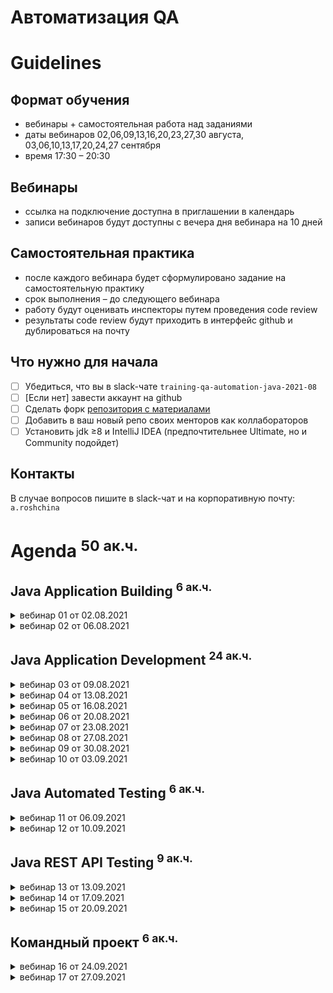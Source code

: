 Автоматизация QA 
================

Guidelines
==========

Формат обучения
---------------
- вебинары + самостоятельная работа над заданиями
- даты вебинаров 02,06,09,13,16,20,23,27,30 августа, 03,06,10,13,17,20,24,27 сентября
- время 17:30 – 20:30

Вебинары
-----------------------
- ссылка на подключение доступна в приглашении в календарь
- записи вебинаров будут доступны с вечера дня вебинара на 10 дней

Самостоятельная практика
------------------------
- после каждого вебинара будет сформулировано задание на самостоятельную практику
- срок выполнения – до следующего вебинара
- работу будут оценивать инспекторы путем проведения code review
- результаты code review будут приходить в интерфейс github и дублироваться на почту

Что нужно для начала
--------------------
- [ ] Убедиться, что вы в slack-чате `training-qa-automation-java-2021-08`
- [ ] [Если нет] завести аккаунт на github
- [ ] Сделать форк [репозитория с материалами](https://github.com/eugene-krivosheyev/qa-automation-java)
- [ ] Добавить в ваш новый репо своих менторов как коллабораторов
- [ ] Установить jdk ≥8 и IntelliJ IDEA (предпочтительнее Ultimate, но и Community подойдет)

Контакты
--------
В случае вопросов пишите в slack-чат и на корпоративную почту: `a.roshchina`


Agenda <sup>50 ак.ч.</sup>
======

Java Application Building <sup>6 ак.ч.</sup>
-------------------------

<details>
<summary>вебинар 01 от 02.08.2021</summary>

### Local GIT versioning workflow
- [ ] Local repo
- [ ] Commit
- [ ] Log
- [ ] Tag
- [ ] Branch

### Remote GIT versioning workflow
- [ ] Remote repo
- [ ] Clone
- [ ] Push
- [ ] Pull

### Managing PRs
- [ ] Forks
- [ ] Pull Request
- [ ] PR workflow

Practice quest
--------------
### Given
- [ ] Известна учетка ментора на github
- [ ] Установлен git (stand-alone или как компонент IDEA)
### When
- [ ] Заведен аккаунт на github
- [ ] Сделан fork данного репо
- [ ] Ментор добавлен как коллаборатор

and
- [ ] Создана рабочая ветка `dev` для реализации заданий
- [ ] Внесены тестовые изменения
- [ ] Заведен PR в `master`

and
- [ ] Новые изменения из данного репо перенесены себе в `master` через PR
### Then
- [ ] Ментор принимает PR c тестовыми изменениями
- [ ] Вам приходит нотификация
</details>

<details>
<summary>вебинар 02 от 06.08.2021</summary>

### Java platform overview
- [ ] Java Platform definition
- [ ] Basic terms: JVM, JRE, JDK

### Simple app lifecycle
- [ ] source
- [ ] compiling
- [ ] packaging
- [ ] running 
- [ ] Sourcepath and Classpath

### Maven build lifecycle
- [ ] Directory layout
- [ ] Build lifecycles
- [ ] Lifecycle phases
- [ ] Plugins
- [ ] Managing plugins with pom.xml

### Maven dependency management
- [ ] Dependency artifacts: JARed classes, sources, javadocs
- [ ] Artifact repositories
- [ ] Artifact identifying

### IDEA Demo
- [ ] Project settings and structure: modules, sourcepath + classpath
- [ ] Workspace
- [ ] Views
- [ ] Running application with run configuration
- [ ] Git workflow
- [ ] Maven build

Practice quest
--------------
### Given
- [ ] Локальный клон репозитория
### When
- [ ] Сгенерирован maven-проект по шаблону `mvn archetype:generate`
- [ ] Исправлен стиль кодирования
- [ ] Исправлена версия зависимости JUnit на пятую
### Then
- [ ] Корень проекта сразу в корне git репо
- [ ] Проект успешно собирается
- [ ] Ментор принимает PR в `master`
</details>

Java Application Development <sup>24 ак.ч.</sup>
----------------------------

<details>
<summary>вебинар 03 от 09.08.2021</summary>

### Context
- [ ] Learning through testing

### Java Source Code Documenting
- [ ] Single-line comments
- [ ] Multi-line comments
- [ ] JavaDoc comments demo

### Java Packages
- [ ] Package: why?
- [ ] Package declaration
- [ ] Import directive

### Java Classes
- [ ] Class: why?
- [ ] Class declaration
- [ ] Class variables declaration
- [ ] Static initialization section

### Method declaration
- [ ] Method: why?
- [ ] Method declaration
- [ ] Method body code block
- [ ] Method variables
- [ ] Returning values
- [ ] Methods Overloading

### Method call
- [ ] Dot notation
- [ ] Formal and factual arguments
- [ ] Static import directive
</details>

<details>
<summary>вебинар 04 от 13.08.2021</summary>

### Variable declaration
- [ ] Variable declaration scopes
- [ ] Declaration
- [ ] Initialization
- [ ] Literals
- [ ] Default initialization values for class and method variables

### Primitive types
- [ ] byte
- [ ] int
- [ ] short
- [ ] long
- [ ] float
- [ ] double
- [ ] char
- [ ] boolean

### Wrappers
- [ ] Wrapper types and main features: referenced, constants, string parsing
- [ ] Autoboxing/unboxing and performance issue
</details>

<details>
<summary>вебинар 05 от 16.08.2021</summary>

### Type operators
- [ ] type casting
- [ ] instanceof

### Arithmetics operators
- [ ] `+, -, *, /, %`
- [ ] Typed operators: 1/3 vs 1./3
- [ ] Arithmetic types promotion
- [ ] ArithmeticException
- [ ] Types Overflow and solution with BigInteger
- [ ] FP precision loss and solution with BigDecimal

### Logical operators
- [ ] Type-safe
- [ ] `&, |, !`
- [ ] Lazy and eager form
- [ ] `==, !=, <, <=, >, >=`
- [ ] Reference types issue: absence of `===` and `.equals()`
- [ ] Ternary operator
</details>

<details>
<summary>вебинар 06 от 20.08.2021</summary>

### Switching
- [ ] `if`
- [ ] `switch` and its limitations

### Looping
- [ ] `for`
- [ ] `do` and `while`
- [ ] "foreach"

### Java Array reference type
- [ ] Declaration
- [ ] Initialization
- [ ] API: addressing, length
- [ ] Exceptions
- [ ] "Immutability"
- [ ] "foreach" cycle
</details>

<details>
<summary>вебинар 07 от 23.08.2021</summary>

### Varargs
- [ ] Why?
- [ ] Declaration
- [ ] Passing
- [ ] Using
- [ ] Limitations

### Final keyword
- [ ] Primitives
- [ ] References

### Strings
- [ ] Declaration
- [ ] Initialization with literal and constructor
- [ ] "Immutability" vs StringBuffer/StringBuilder
- [ ] API
- [ ] Strings equality: `==` vs `.equals()`

### Enums
- [ ] Enumerated type concept: why?
- [ ] API
- [ ] Using with `switch`
</details>

<details>
<summary>вебинар 08 от 27.08.2021</summary>

### Exception concept
- [ ] Type information
- [ ] Object data information
- [ ] Methods call stack information

### Throwing and handling exceptions
- [ ] creating exception instance
- [ ] `throw` operator
- [ ] Methods call stack tracing
- [ ] `try` section
- [ ] `catch` section
- [ ] `finally` section

### Syntax sugar
- [ ] multi-catch
- [ ] try-with-resources

### Exceptions type system
- [ ] Built-in types
- [ ] Errors vs Exceptions
- [ ] Checked vs Runtime exceptions
</details>

<details>
<summary>вебинар 09 от 30.08.2021</summary>

### OOAD overview
- [ ] Encapsulation
- [ ] Polymorphism
- [ ] Inheritance

### Lambda syntax
- [ ] Declaring lambdas
- [ ] Compiler types inference
- [ ] Functional interface
- [ ] Method reference
</details>

<details>
<summary>вебинар 10 от 03.09.2021</summary>

### Class Object
- [ ] `toString()`
- [ ] `equals()` and `hashCode()` contract

### Collections API overview
- [ ] `Set` API
- [ ] `List` API
- [ ] `Map` API

### File IO API overview
- [ ] `File` and `Path`
- [ ] File IO with Stream API
- [ ] Simple file operations with utility class `Files`
</details>

Java Automated Testing <sup>6 ак.ч.</sup>
----------------------
<details>
<summary>вебинар 11 от 06.09.2021</summary>

### Архитектура тестового фреймворка
- [ ] Концепция фреймворка
- [ ] Аннотации
- [ ] Подключение JUnit5 в maven
- [ ] Жизненный цикл тестового класса

### Тестирование на примере "общеизвестного класса"
- [ ] Именование тест-кейса/тест-класса и теста/тест-метода
- [ ] Понятие трасс выполнения (flows) и граничные условия
- [ ] Роль фикстуры
- [ ] Тест = фиксированная трасса выполнения
- [ ] Тестовый набор = спецификация компонента

### Возможности JUnit5
- [ ] Типизированные сравнения средствами основного фреймворка
- [ ] Исключения
- [ ] Таймауты
</details>

<details>
<summary>вебинар 12 от 10.09.2021</summary>

### Тестовое покрытие
- [ ] Понятие покрытия
- [ ] Способы расчета покрытия 
- [ ] Анализ отчета JaCoCo

### Реализация фикстуры для обеспечения поддерживаемости тестов
- [ ] Когда и сколько раз создается объект тестового класса?
- [ ] Как максимально реюзать фикстуры?
- [ ] Методы жизненного цикла теста
- [ ] Fixture Builders

### Как группировать тесты в наборы?
- [ ] Зачем нужны test suites?
- [ ] Теги
- [ ] Запуск наборов при сборке
</details>

Java REST API Testing <sup>9 ак.ч.</sup>
---------------------
<details>
<summary>вебинар 13 от 13.09.2021</summary>

### Фреймворки, ориентированные на тестирование REST API
- [ ] Обзор Retrofit
- [ ] Обзор REST Assured
</details>

<details>
<summary>вебинар 14 от 17.09.2021</summary>

### Введение в работу с БД
- [ ] Обзор JDBC
- [ ] Обзор JPA
</details>

<details>
<summary>вебинар 15 от 20.09.2021</summary>

### Тест-дублирование БД
- [ ] На каких уровнях можно замещать БД
- [ ] Утилиты работы с JDBC
- [ ] Управление транзакциями

### Тест-дублирование внешних сервисов
- [ ] На каких уровнях можно замещать внешний сервис
- [ ] Тестовые дублеры для внешних веб- и REST-сервисов: WireMock
</details>

Командный проект <sup>6 ак.ч.</sup>
----------------
<details>
<summary>вебинар 16 от 24.09.2021</summary>

- [ ] Командная работа над проектом 
- [ ] Фидбек от инспекторов
</details>

<details>
<summary>вебинар 17 от 27.09.2021</summary>

- [ ] Командная работа над проектом
- [ ] Фидбек от инспекторов
</details>
